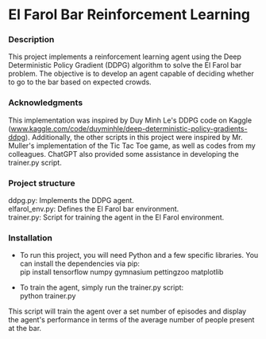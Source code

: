 # El Farol Bar Reinforcement Learning

### Description
This project implements a reinforcement learning agent using the Deep Deterministic Policy Gradient (DDPG) algorithm to solve the El Farol bar problem. The objective is to develop an agent capable of deciding whether to go to the bar based on expected crowds.

### Acknowledgments
This implementation was inspired by Duy Minh Le's DDPG code on Kaggle (www.kaggle.com/code/duyminhle/deep-deterministic-policy-gradients-ddpg). Additionally, the other scripts in this project were inspired by Mr. Muller's implementation of the Tic Tac Toe game, as well as codes from my colleagues. ChatGPT also provided some assistance in developing the trainer.py script.

### Project structure
ddpg.py: Implements the DDPG agent.  
elfarol_env.py: Defines the El Farol bar environment.  
trainer.py: Script for training the agent in the El Farol environment.

### Installation
- To run this project, you will need Python and a few specific libraries. You can install the dependencies via pip:  
pip install tensorflow numpy gymnasium pettingzoo matplotlib

- To train the agent, simply run the trainer.py script:  
python trainer.py

This script will train the agent over a set number of episodes and display the agent's performance in terms of the average number of people present at the bar.
